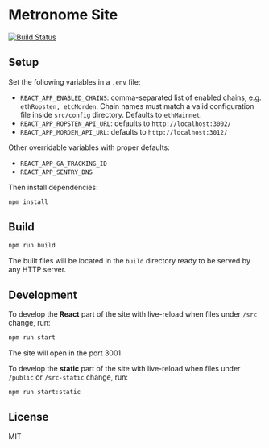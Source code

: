 # Metronome Site

[![Build Status](https://travis-ci.com/autonomoussoftware/metronome.io.svg?branch=master)](https://travis-ci.com/autonomoussoftware/metronome.io)

## Setup

Set the following variables in a `.env` file:

- `REACT_APP_ENABLED_CHAINS`: comma-separated list of enabled chains, e.g. `ethRopsten, etcMorden`. Chain names must match a valid configuration file inside `src/config` directory. Defaults to `ethMainnet`.
- `REACT_APP_ROPSTEN_API_URL`: defaults to `http://localhost:3002/`
- `REACT_APP_MORDEN_API_URL`: defaults to `http://localhost:3012/`

Other overridable variables with proper defaults:

- `REACT_APP_GA_TRACKING_ID`
- `REACT_APP_SENTRY_DNS`

Then install dependencies:

```bash
npm install
```

## Build

```bash
npm run build
```

The built files will be located in the `build` directory ready to be served by any HTTP server.

## Development

To develop the **React** part of the site with live-reload when files under `/src` change, run:

```bash
npm run start
```

The site will open in the port 3001.

To develop the **static** part of the site with live-reload when files under `/public` or `/src-static` change, run:

```bash
npm run start:static
```

## License

MIT